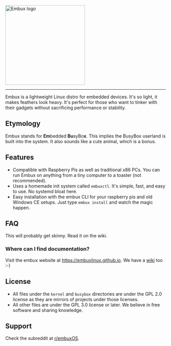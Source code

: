 <picture>
  <source media="(prefers-color-scheme: dark)" srcset="https://github.com/embuxLinux/embux/assets/115214762/7110c36f-1b6c-44db-a4e3-e271accd93b5">
  <img alt="Embux logo" src="https://github.com/embuxLinux/embux/assets/115214762/d188296b-8927-41a4-8e6d-084c3b2726a9" width=250>
</picture>

---

Embux is a lightweight Linux distro for embedded devices. It's so light, it makes feathers look heavy. It's perfect for those
who want to tinker with their gadgets without sacrificing performance or stability.

## Etymology

Embux stands for **Em**bedded **Bu**syBo**x**. This implies the BusyBox userland is built into the system. It also sounds like
a cute animal, which is a bonus.

## Features

* Compatible with Raspberry Pis as well as traditional x86 PCs. You can run Embux on anything from a tiny computer to a toaster
  (not recommended).
* Uses a homemade init system called `embuxctl`. It's simple, fast, and easy to use. No systemd bloat here.
* Easy installation with the embux CLI for your raspberry pis and old Windows CE setups. Just type `embux install` and watch the magic
  happen.

## FAQ

This will probably get skinny. Read it on the wiki.

### Where can I find documentation?

Visit the embux website at https://embuxlinux.github.io. We have a [wiki](https://github.com/embuxLinux/embux/wiki) too
:-)

## License

* All files under the `kernel` and `busybox` directories are under the GPL 2.0 license as they are mirrors
  of projects under those licenses.
* All other files are under the GPL 3.0 license or later. We believe in free software and sharing knowledge.

## Support

Check the subreddit at [r/embuxOS](https://old.reddit.com/r/embuxOS).
